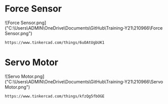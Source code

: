 # Force Sensor

![Force Sensor.png]("C:\Users\ADMIN\OneDrive\Documents\GitHub\Training-Y21\210966\Force Sensor.png")

```
https://www.tinkercad.com/things/6uOAtUgbUK1
```

# Servo Motor

![Servo Motor.png]("C:\Users\ADMIN\OneDrive\Documents\GitHub\Training-Y21\210966\Servo Motor.png")

```
https://www.tinkercad.com/things/kfzQg5fbOGE
```